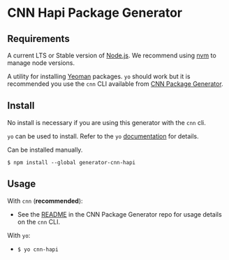 # CNN Hapi Package Generator

## Requirements

A current LTS or Stable version of [Node.js](https://nodejs.org).  We recommend
using [nvm](https://github.com/creationix/nvm#readme) to manage node versions.

A utility for installing [Yeoman](http://yeoman.io/) packages.  `yo` should work
but it is recommended you use the `cnn` CLI available from
[CNN Package Generator](https://github.com/cnnlabs/cnn-package-generator#readme).


## Install

No install is necessary if you are using this generator with the `cnn` cli.

`yo` can be used to install.  Refer to the `yo`
[documentation](https://github.com/yeoman/yo#readme) for details.

Can be installed manually.

```shell
$ npm install --global generator-cnn-hapi
```


## Usage

With `cnn` (**recommended**):
- See the [README](https://github.com/cnnlabs/cnn-package-generator#readme) in
  the CNN Package Generator repo for usage details on the `cnn` CLI.

With `yo`:
- `$ yo cnn-hapi`
